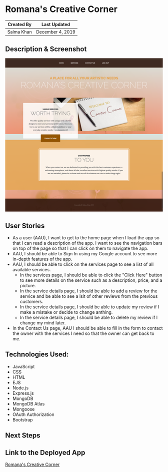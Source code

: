 # Romana's Creative Corner

Created By | Last Updated
-----------|--------------
Salma Khan | December 4, 2019


## Description & Screenshot


![Creative Corner](./public/images/screenshot.png)


## User Stories
* As a user (AAU), I want to get to the home page when I load the app so that I can read a description of the app. I want to see the navigation bars on top of the page so that I can click on them to navigate the app. 
* AAU, I should be able to Sign In using my Google account to see more in-depth features of the app.
* AAU, I should be able to click on the services page to see a list of all available services. 
    * In the services page, I should be able to click the "Click Here" button to see more details on the service such as a description, price, and a picture. 
    * In the service details page, I should be able to add a review for the service and be able to see a lsit of other reviews from the previous customers. 
    * In the service details page, I should be able to update my review if I make a mistake or decide to change anthing. 
    * In the service details page, I should be able to delete my review if I change my mind later.
* In the Contact Us page, AAU I should be able to fill in the form to contact the owner with the services I need so that the owner can get back to me. 
 

## Technologies Used: 
*	JavaScript
*	CSS
*	HTML
*	EJS 
*	Node.js
*	Express.js
*	MongoDB
*   MongoDB Atlas 
*	Mongoose
*	OAuth Authorization 
*   Bootstrap 


## Next Steps


## Link to the Deployed App
[Romana's Creative Corner](https://romana-creative-corner.herokuapp.com/)




